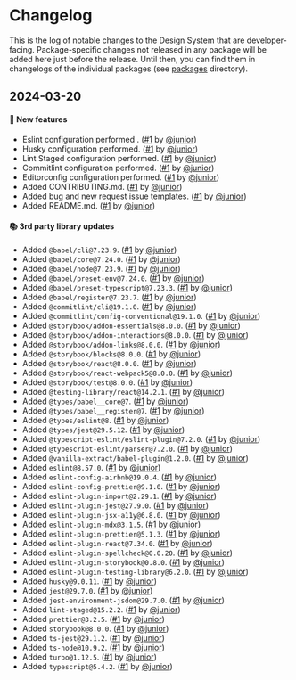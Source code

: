 # Changelog

This is the log of notable changes to the Design System that are developer-facing.
Package-specific changes not released in any package will be added here just before the release. Until then, you can find them in changelogs of the individual packages (see [packages](./packages) directory).

## 2024-03-20

#### 🎉 New features

- Eslint configuration performed . ([#1](https://git.rarolabs.com.br/frontend/rarui/pull/1) by [@junior](https://git.rarolabs.com.br/junior))
- Husky configuration performed. ([#1](https://git.rarolabs.com.br/frontend/rarui/pull/1) by [@junior](https://git.rarolabs.com.br/junior))
- Lint Staged configuration performed. ([#1](https://git.rarolabs.com.br/frontend/rarui/pull/1) by [@junior](https://git.rarolabs.com.br/junior))
- Commitlint configuration performed. ([#1](https://git.rarolabs.com.br/frontend/rarui/pull/1) by [@junior](https://git.rarolabs.com.br/junior))
- Editorconfig configuration performed. ([#1](https://git.rarolabs.com.br/frontend/rarui/pull/1) by [@junior](https://git.rarolabs.com.br/junior))
- Added CONTRIBUTING.md. ([#1](https://git.rarolabs.com.br/frontend/rarui/pull/1) by [@junior](https://git.rarolabs.com.br/junior))
- Added bug and new request issue templates. ([#1](https://git.rarolabs.com.br/frontend/rarui/pull/1) by [@junior](https://git.rarolabs.com.br/junior))
- Added README.md. ([#1](https://git.rarolabs.com.br/frontend/rarui/pull/1) by [@junior](https://git.rarolabs.com.br/junior))

#### 📚 3rd party library updates

- Added `@babel/cli@7.23.9`. ([#1](https://git.rarolabs.com.br/frontend/rarui/pull/#1) by [@junior](https://git.rarolabs.com.br/junior))
- Added `@babel/core@7.24.0`. ([#1](https://git.rarolabs.com.br/frontend/rarui/pull/#1) by [@junior](https://git.rarolabs.com.br/junior))
- Added `@babel/node@7.23.9`. ([#1](https://git.rarolabs.com.br/frontend/rarui/pull/#1) by [@junior](https://git.rarolabs.com.br/junior))
- Added `@babel/preset-env@7.24.0`. ([#1](https://git.rarolabs.com.br/frontend/rarui/pull/#1) by [@junior](https://git.rarolabs.com.br/junior))
- Added `@babel/preset-typescript@7.23.3`. ([#1](https://git.rarolabs.com.br/frontend/rarui/pull/#1) by [@junior](https://git.rarolabs.com.br/junior))
- Added `@babel/register@7.23.7`. ([#1](https://git.rarolabs.com.br/frontend/rarui/pull/#1) by [@junior](https://git.rarolabs.com.br/junior))
- Added `@commitlint/cli@19.1.0`. ([#1](https://git.rarolabs.com.br/frontend/rarui/pull/#1) by [@junior](https://git.rarolabs.com.br/junior))
- Added `@commitlint/config-conventional@19.1.0`. ([#1](https://git.rarolabs.com.br/frontend/rarui/pull/#1) by [@junior](https://git.rarolabs.com.br/junior))
- Added `@storybook/addon-essentials@8.0.0`. ([#1](https://git.rarolabs.com.br/frontend/rarui/pull/#1) by [@junior](https://git.rarolabs.com.br/junior))
- Added `@storybook/addon-interactions@8.0.0`. ([#1](https://git.rarolabs.com.br/frontend/rarui/pull/#1) by [@junior](https://git.rarolabs.com.br/junior))
- Added `@storybook/addon-links@8.0.0`. ([#1](https://git.rarolabs.com.br/frontend/rarui/pull/#1) by [@junior](https://git.rarolabs.com.br/junior))
- Added `@storybook/blocks@8.0.0`. ([#1](https://git.rarolabs.com.br/frontend/rarui/pull/#1) by [@junior](https://git.rarolabs.com.br/junior))
- Added `@storybook/react@8.0.0`. ([#1](https://git.rarolabs.com.br/frontend/rarui/pull/#1) by [@junior](https://git.rarolabs.com.br/junior))
- Added `@storybook/react-webpack5@8.0.0`. ([#1](https://git.rarolabs.com.br/frontend/rarui/pull/#1) by [@junior](https://git.rarolabs.com.br/junior))
- Added `@storybook/test@8.0.0`. ([#1](https://git.rarolabs.com.br/frontend/rarui/pull/#1) by [@junior](https://git.rarolabs.com.br/junior))
- Added `@testing-library/react@14.2.1`. ([#1](https://git.rarolabs.com.br/frontend/rarui/pull/#1) by [@junior](https://git.rarolabs.com.br/junior))
- Added `@types/babel__core@7`. ([#1](https://git.rarolabs.com.br/frontend/rarui/pull/#1) by [@junior](https://git.rarolabs.com.br/junior))
- Added `@types/babel__register@7`. ([#1](https://git.rarolabs.com.br/frontend/rarui/pull/#1) by [@junior](https://git.rarolabs.com.br/junior))
- Added `@types/eslint@8`. ([#1](https://git.rarolabs.com.br/frontend/rarui/pull/#1) by [@junior](https://git.rarolabs.com.br/junior))
- Added `@types/jest@29.5.12`. ([#1](https://git.rarolabs.com.br/frontend/rarui/pull/#1) by [@junior](https://git.rarolabs.com.br/junior))
- Added `@typescript-eslint/eslint-plugin@7.2.0`. ([#1](https://git.rarolabs.com.br/frontend/rarui/pull/#1) by [@junior](https://git.rarolabs.com.br/junior))
- Added `@typescript-eslint/parser@7.2.0`. ([#1](https://git.rarolabs.com.br/frontend/rarui/pull/#1) by [@junior](https://git.rarolabs.com.br/junior))
- Added `@vanilla-extract/babel-plugin@1.2.0`. ([#1](https://git.rarolabs.com.br/frontend/rarui/pull/#1) by [@junior](https://git.rarolabs.com.br/junior))
- Added `eslint@8.57.0`. ([#1](https://git.rarolabs.com.br/frontend/rarui/pull/#1) by [@junior](https://git.rarolabs.com.br/junior))
- Added `eslint-config-airbnb@19.0.4`. ([#1](https://git.rarolabs.com.br/frontend/rarui/pull/#1) by [@junior](https://git.rarolabs.com.br/junior))
- Added `eslint-config-prettier@9.1.0`. ([#1](https://git.rarolabs.com.br/frontend/rarui/pull/#1) by [@junior](https://git.rarolabs.com.br/junior))
- Added `eslint-plugin-import@2.29.1`. ([#1](https://git.rarolabs.com.br/frontend/rarui/pull/#1) by [@junior](https://git.rarolabs.com.br/junior))
- Added `eslint-plugin-jest@27.9.0`. ([#1](https://git.rarolabs.com.br/frontend/rarui/pull/#1) by [@junior](https://git.rarolabs.com.br/junior))
- Added `eslint-plugin-jsx-a11y@6.8.0`. ([#1](https://git.rarolabs.com.br/frontend/rarui/pull/#1) by [@junior](https://git.rarolabs.com.br/junior))
- Added `eslint-plugin-mdx@3.1.5`. ([#1](https://git.rarolabs.com.br/frontend/rarui/pull/#1) by [@junior](https://git.rarolabs.com.br/junior))
- Added `eslint-plugin-prettier@5.1.3`. ([#1](https://git.rarolabs.com.br/frontend/rarui/pull/#1) by [@junior](https://git.rarolabs.com.br/junior))
- Added `eslint-plugin-react@7.34.0`. ([#1](https://git.rarolabs.com.br/frontend/rarui/pull/#1) by [@junior](https://git.rarolabs.com.br/junior))
- Added `eslint-plugin-spellcheck@0.0.20`. ([#1](https://git.rarolabs.com.br/frontend/rarui/pull/#1) by [@junior](https://git.rarolabs.com.br/junior))
- Added `eslint-plugin-storybook@0.8.0`. ([#1](https://git.rarolabs.com.br/frontend/rarui/pull/#1) by [@junior](https://git.rarolabs.com.br/junior))
- Added `eslint-plugin-testing-library@6.2.0`. ([#1](https://git.rarolabs.com.br/frontend/rarui/pull/#1) by [@junior](https://git.rarolabs.com.br/junior))
- Added `husky@9.0.11`. ([#1](https://git.rarolabs.com.br/frontend/rarui/pull/#1) by [@junior](https://git.rarolabs.com.br/junior))
- Added `jest@29.7.0`. ([#1](https://git.rarolabs.com.br/frontend/rarui/pull/#1) by [@junior](https://git.rarolabs.com.br/junior))
- Added `jest-environment-jsdom@29.7.0`. ([#1](https://git.rarolabs.com.br/frontend/rarui/pull/#1) by [@junior](https://git.rarolabs.com.br/junior))
- Added `lint-staged@15.2.2`. ([#1](https://git.rarolabs.com.br/frontend/rarui/pull/#1) by [@junior](https://git.rarolabs.com.br/junior))
- Added `prettier@3.2.5`. ([#1](https://git.rarolabs.com.br/frontend/rarui/pull/#1) by [@junior](https://git.rarolabs.com.br/junior))
- Added `storybook@8.0.0`. ([#1](https://git.rarolabs.com.br/frontend/rarui/pull/#1) by [@junior](https://git.rarolabs.com.br/junior))
- Added `ts-jest@29.1.2`. ([#1](https://git.rarolabs.com.br/frontend/rarui/pull/#1) by [@junior](https://git.rarolabs.com.br/junior))
- Added `ts-node@10.9.2`. ([#1](https://git.rarolabs.com.br/frontend/rarui/pull/#1) by [@junior](https://git.rarolabs.com.br/junior))
- Added `turbo@1.12.5`. ([#1](https://git.rarolabs.com.br/frontend/rarui/pull/#1) by [@junior](https://git.rarolabs.com.br/junior))
- Added `typescript@5.4.2`. ([#1](https://git.rarolabs.com.br/frontend/rarui/pull/#1) by [@junior](https://git.rarolabs.com.br/junior))

<!-- #### 🛠 Breaking changes -->

<!-- #### 📚 3rd party library updates -->

<!-- #### 🎉 New features -->

<!-- #### 🐛 Bug fixes -->

<!-- #### 💡 Others -->

<!-- #### ⚠️ Notices -->
